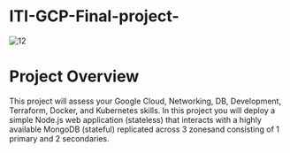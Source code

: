 # ITI-GCP-Final-project-

![12](https://github.com/Osamagamal1911/ITI-GCP-Final-project-/assets/73962760/a93644e6-ab27-439b-8ca6-2ba5aa926685)


# Project Overview
This project will assess your Google Cloud, Networking, DB, Development, Terraform, Docker, and Kubernetes skills.
In this project you will deploy a simple Node.js web application (stateless) that interacts with a highly available MongoDB (stateful) replicated across 3 zonesand consisting of 1 primary and 2 secondaries.

